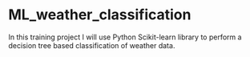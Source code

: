 # ML_weather_classification
In this training project I will use Python Scikit-learn library to perform a decision tree based classification of weather data.

